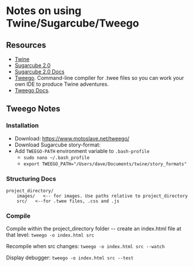 # Notes on using Twine/Sugarcube/Tweego

## Resources
* [Twine](https://twinery.org/)
* [Sugarcube 2.0](https://www.motoslave.net/sugarcube/2/)
* [Sugarcube 2.0 Docs](https://www.motoslave.net/sugarcube/2/docs/)
* [Tweego](https://www.motoslave.net/tweego/). Command-line compiler for .twee files so you can work your own IDE to produce Twine adventures.
* [Tweego Docs](https://www.motoslave.net/tweego/docs).

## Tweego Notes
### Installation
* Download: https://www.motoslave.net/tweego/
* Download Sugarcube story-format: 
* Add `TWEEGO-PATH` environment variable to `.bash-profile`
  * `sudo nano ~/.bash_profile`
  * `export TWEEGO_PATH="/Users/dave/Documents/twine/story_formats"`

### Structuring Docs
```
project_directory/
    images/   <-- for images. Use paths relative to project_directory
    src/   <--for .twee files, .css and .js
```

### Compile
Compile within the project_directory folder -- create an index.html file at that level: `tweego -o index.html src`

Recompile when src changes:
`tweego -o index.html src --watch`

Display debugger:
`tweego -o index.html src --test`